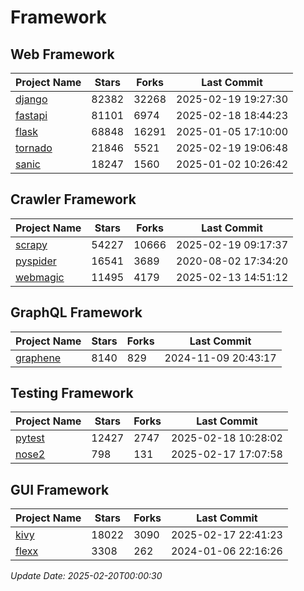 # Framework

## Web Framework
| Project Name | Stars | Forks | Last Commit |
| ------------ | ----- | ----- | ----------- |
| [django](https://github.com/django/django) | 82382 | 32268 | 2025-02-19 19:27:30 |
| [fastapi](https://github.com/fastapi/fastapi) | 81101 | 6974 | 2025-02-18 18:44:23 |
| [flask](https://github.com/pallets/flask) | 68848 | 16291 | 2025-01-05 17:10:00 |
| [tornado](https://github.com/tornadoweb/tornado) | 21846 | 5521 | 2025-02-19 19:06:48 |
| [sanic](https://github.com/sanic-org/sanic) | 18247 | 1560 | 2025-01-02 10:26:42 |

## Crawler Framework
| Project Name | Stars | Forks | Last Commit |
| ------------ | ----- | ----- | ----------- |
| [scrapy](https://github.com/scrapy/scrapy) | 54227 | 10666 | 2025-02-19 09:17:37 |
| [pyspider](https://github.com/binux/pyspider) | 16541 | 3689 | 2020-08-02 17:34:20 |
| [webmagic](https://github.com/code4craft/webmagic) | 11495 | 4179 | 2025-02-13 14:51:12 |

## GraphQL Framework
| Project Name | Stars | Forks | Last Commit |
| ------------ | ----- | ----- | ----------- |
| [graphene](https://github.com/graphql-python/graphene) | 8140 | 829 | 2024-11-09 20:43:17 |

## Testing Framework
| Project Name | Stars | Forks | Last Commit |
| ------------ | ----- | ----- | ----------- |
| [pytest](https://github.com/pytest-dev/pytest) | 12427 | 2747 | 2025-02-18 10:28:02 |
| [nose2](https://github.com/nose-devs/nose2) | 798 | 131 | 2025-02-17 17:07:58 |

## GUI Framework
| Project Name | Stars | Forks | Last Commit |
| ------------ | ----- | ----- | ----------- |
| [kivy](https://github.com/kivy/kivy) | 18022 | 3090 | 2025-02-17 22:41:23 |
| [flexx](https://github.com/flexxui/flexx) | 3308 | 262 | 2024-01-06 22:16:26 |

*Update Date: 2025-02-20T00:00:30*